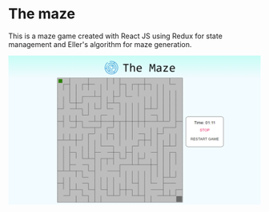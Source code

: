 # The maze

This is a maze game created with React JS using Redux for state management and Eller's algorithm for maze generation.

![screenshot-maze](./screenshot-maze.png)
